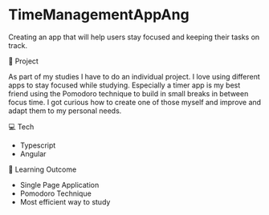# TimeManagementAppAng

Creating an app that will help users stay focused and keeping their tasks on track.

📄 Project

As part of my studies I have to do an individual project.
I love using different apps to stay focused while studying. Especially a timer app is my best friend using the Pomodoro technique to build in small breaks in between focus time. I got curious how to create one of those myself and improve and adapt them to my personal needs.

💻 Tech

- Typescript
- Angular

🦾 Learning Outcome

- Single Page Application
- Pomodoro Technique
- Most efficient way to study
